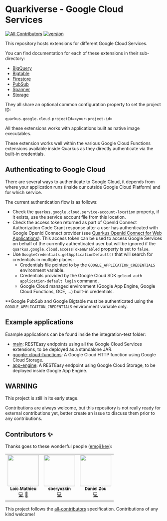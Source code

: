 # Quarkiverse - Google Cloud Services
[![All Contributors](https://img.shields.io/badge/all_contributors-1-orange.svg?style=flat-square)](#contributors-) [![version](https://img.shields.io/maven-central/v/io.quarkiverse.googlecloudservices/quarkus-google-cloud-bigquery-parent)](https://repo1.maven.org/maven2/io/quarkiverse/googlecloudservices/)

This repository hosts extensions for different Google Cloud Services.

You can find documentation for each of these extensions in their sub-directory:
- [BigQuery](bigquery)
- [Bigtable](bigtable)
- [Firestore](firestore)
- [PubSub](pubsub)
- [Spanner](spanner)
- [Storage](storage)

They all share an optional common configuration property to set the project ID:
```
quarkus.google.cloud.projectId=<your-project-id>
```

All these extensions works with applications built as native image executables.

These extension works well within the various Google Cloud Functions extensions available inside Quarkus as they directly authenticate via the built-in credentials.

## Authenticating to Google Cloud

There are several ways to authenticate to Google Cloud, 
it depends from where your application runs (inside our outside Google Cloud Platform) and for which service.

The current authentication flow is as follows:
- Check the `quarkus.google.cloud.service-account-location` property, if it exists, use the service account file from this location.
- Check the access token returned as part of OpenId Connect Authorization Code Grant response after a user has authenticated with
  Google OpenId Connect provider (see [Quarkus OpenId Connect for Web Applications](https://quarkus.io/guides/security-openid-connect-web-authentication)).
  This access token can be used to access Google Services on behalf of the currently authenticated user
  but will be ignored if the `quarkus.google.cloud.accessTokenEnabled` property is set to `false`.
- Use `GoogleCredentials.getApplicationDefault()` that will search for credentials in multiple places:
    - Credentials file pointed to by the `GOOGLE_APPLICATION_CREDENTIALS` environment variable.
    - Credentials provided by the Google Cloud SDK `gcloud auth application-default login` command.
    - Google Cloud managed environment (Google App Engine, Google Cloud Functions, GCE, ...) built-in credentials.
    
**Google PubSub and Google Bigtable must be authenticated using the `GOOGLE_APPLICATION_CREDENTIALS` environment variable only.
    
## Example applications

Example applications can be found inside the integration-test folder:
- [main](integration-tests/main): RESTEasy endpoints using all the Google Cloud Services extensions, to be deployed as a standalone JAR.
- [google-cloud-functions](integration-tests/google-cloud-functions): A Google Cloud HTTP function using Google Cloud Storage. 
- [app-engine](integration-tests/app-engine): A RESTEasy endpoint using Google Cloud Storage, to be deployed inside Google App Engine.
    
## WARNING

This project is still in its early stage.

Contributions are always welcome, but this repository is not really ready for external contributions yet, better create an issue
to discuss them prior to any contributions.

## Contributors ✨

Thanks goes to these wonderful people ([emoji key](https://allcontributors.org/docs/en/emoji-key)):

<!-- ALL-CONTRIBUTORS-LIST:START - Do not remove or modify this section -->
<!-- prettier-ignore-start -->
<!-- markdownlint-disable -->
<table>
  <tr>
    <td align="center"><a href="https://www.loicmathieu.fr"><img src="https://avatars2.githubusercontent.com/u/1819009?v=4" width="100px;" alt=""/><br /><sub><b>Loïc Mathieu</b></sub></a><br /><a href="https://github.com/quarkiverse/quarkiverse-google-cloud-services/commits?author=loicmathieu" title="Code">💻</a> <a href="#maintenance-loicmathieu" title="Maintenance">🚧</a></td>
    <td align="center"><a href="https://github.com/sberyozkin"><img src="https://avatars3.githubusercontent.com/u/467639?v=4" width="100px;" alt=""/><br /><sub><b>sberyozkin</b></sub></a><br /><a href="https://github.com/quarkiverse/quarkiverse-google-cloud-services/commits?author=sberyozkin" title="Code">💻</a></td>
    <td align="center"><a href="https://github.com/dzou"><img src="https://avatars1.githubusercontent.com/u/3209274?v=4" width="100px;" alt=""/><br /><sub><b>Daniel Zou</b></sub></a><br /><a href="https://github.com/quarkiverse/quarkiverse-google-cloud-services/commits?author=dzou" title="Code">💻</a></td>
  </tr>
</table>

<!-- markdownlint-enable -->
<!-- prettier-ignore-end -->
<!-- ALL-CONTRIBUTORS-LIST:END -->

This project follows the [all-contributors](https://github.com/all-contributors/all-contributors) specification. Contributions of any kind welcome!
